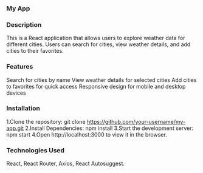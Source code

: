 ### My App

### Description
This is a React application that allows users to explore weather data for different cities. Users can search for cities, view weather details, and add cities to their favorites.

### Features
Search for cities by name
View weather details for selected cities
Add cities to favorites for quick access
Responsive design for mobile and desktop devices

### Installation
1.Clone the repository:
git clone https://github.com/your-username/my-app.git
2.Install Dependencies:
npm install
3.Start the development server:
npm start
4.Open http://localhost:3000 to view it in the browser.

### Technologies Used
React,
React Router,
Axios,
React Autosuggest.


